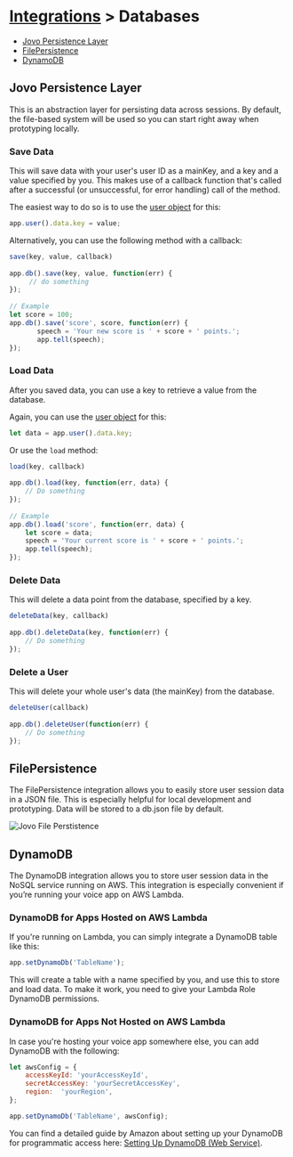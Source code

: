 # [Integrations](./) > Databases

* [Jovo Persistence Layer](#jovo-persistence-layer)
* [FilePersistence](#filepersistence)
* [DynamoDB](#dynamodb)


## Jovo Persistence Layer

This is an abstraction layer for persisting data across sessions. By default, the file-based system will be used so you can start right away when prototyping locally.

### Save Data

This will save data with your user's user ID as a mainKey, and a key and a value specified by you. This makes use of a callback function that's called after a successful (or unsuccessful, for error handling) call of the method.

The easiest way to do so is to use the [user object](ttps://github.com/jovotech/jovo-framework-nodejs/tree/master/docs/03_app-logic/data/user.md) for this:

```javascript
app.user().data.key = value;
```

Alternatively, you can use the following method with a callback:

```javascript
save(key, value, callback)
​
app.db().save(key, value, function(err) {
     // do something
});
​
// Example
let score = 100;
app.db().save('score', score, function(err) {
       speech = 'Your new score is ' + score + ' points.';
       app.tell(speech);
});
```

### Load Data

After you saved data, you can use a key to retrieve a value from the database.

Again, you can use the [user object](ttps://github.com/jovotech/jovo-framework-nodejs/tree/master/docs/03_app-logic/data/user.md) for this:

```javascript
let data = app.user().data.key;
```

Or use the `load` method:

```javascript
load(key, callback)
​
app.db().load(key, function(err, data) {
    // Do something
});
​
// Example
app.db().load('score', function(err, data) {
    let score = data;
    speech = 'Your current score is ' + score + ' points.';
    app.tell(speech);
});
```

### Delete Data

This will delete a data point from the database, specified by a key.

```javascript
deleteData(key, callback)
​
app.db().deleteData(key, function(err) {
    // Do something
});
```

### Delete a User

This will delete your whole user's data (the mainKey) from the database.

```javascript
deleteUser(callback)
​
app.db().deleteUser(function(err) {
    // Do something
});
```

## FilePersistence

The FilePersistence integration allows you to easily store user session data in a JSON file. This is especially helpful for local development and prototyping. Data will be stored to a db.json file by default.

![Jovo File Perstistence](https://www.jovo.tech/img/docs/filepersistence.jpg)


## DynamoDB

The DynamoDB integration allows you to store user session data in the NoSQL service running on AWS. This integration is especially convenient if you’re running your voice app on AWS Lambda.

### DynamoDB for Apps Hosted on AWS Lambda

If you're running on Lambda, you can simply integrate a DynamoDB table like this:

```javascript
app.setDynamoDb('TableName');
```

This will create a table with a name specified by you, and use this to store and load data. To make it work, you need to give your Lambda Role DynamoDB permissions.

### DynamoDB for Apps Not Hosted on AWS Lambda

In case you're hosting your voice app somewhere else, you can add DynamoDB with the following:

```javascript
let awsConfig = {
    accessKeyId: 'yourAccessKeyId',
    secretAccessKey: 'yourSecretAccessKey', 
    region:  'yourRegion',
};

app.setDynamoDb('TableName', awsConfig);
```

You can find a detailed guide by Amazon about setting up your DynamoDB for programmatic access here: [Setting Up DynamoDB (Web Service)](http://docs.aws.amazon.com/amazondynamodb/latest/developerguide/SettingUp.DynamoWebService.html).